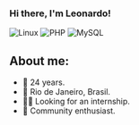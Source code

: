 ### Hi there, I'm Leonardo!

![Linux](https://img.shields.io/badge/Linux-FCC624?style=for-the-badge&logo=linux&logoColor=black)
![PHP](https://img.shields.io/badge/php-%23777BB4.svg?style=for-the-badge&logo=php&logoColor=white)
![MySQL](https://img.shields.io/badge/mysql-%2300f.svg?style=for-the-badge&logo=mysql&logoColor=white)

## About me:
- 🎂 24 years.
- 📍 Rio de Janeiro, Brasil.
- 🧑‍💻 Looking for an internship.
- 💜 Community enthusiast.
